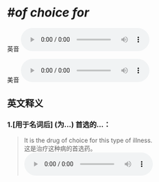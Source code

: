 # ***\#of choice for*** 
英音
<audio src="./media/of choice for1_AAC.aac" controls="controls"></audio>

美音
<audio src="./media/of choice for2_AAC.aac" controls="controls"></audio>



  

英文释义
---
### 1.**[用于名词后] (为…) 首选的…：**  

 > It is the drug of choice for this type of illness.  
 > 这是治疗这种病的首选药。    
<audio src="./media/6-choice.aac" controls="controls"></audio>


